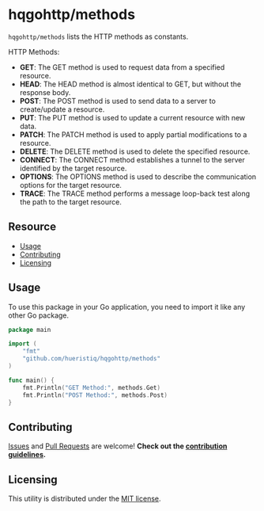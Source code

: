 # hqgohttp/methods

`hqgohttp/methods` lists the HTTP methods as constants.

HTTP Methods:
* **GET**: The GET method is used to request data from a specified resource.
* **HEAD**: The HEAD method is almost identical to GET, but without the response body.
* **POST**: The POST method is used to send data to a server to create/update a resource.
* **PUT**: The PUT method is used to update a current resource with new data.
* **PATCH**: The PATCH method is used to apply partial modifications to a resource.
* **DELETE**: The DELETE method is used to delete the specified resource.
* **CONNECT**: The CONNECT method establishes a tunnel to the server identified by the target resource.
* **OPTIONS**: The OPTIONS method is used to describe the communication options for the target resource.
* **TRACE**: The TRACE method performs a message loop-back test along the path to the target resource.

## Resource

* [Usage](#usage)
* [Contributing](#contributing)
* [Licensing](#licensing)

## Usage

To use this package in your Go application, you need to import it like any other Go package.

```go
package main

import (
    "fmt"
    "github.com/hueristiq/hqgohttp/methods"
)

func main() {
    fmt.Println("GET Method:", methods.Get)
    fmt.Println("POST Method:", methods.Post)
}
```

## Contributing

[Issues](https://github.com/hueristiq/hqgohttp/issues) and [Pull Requests](https://github.com/hueristiq/hqgohttp/pulls) are welcome! **Check out the [contribution guidelines](https://github.com/hueristiq/hqgohttp/blob/master/CONTRIBUTING.md).**

## Licensing

This utility is distributed under the [MIT license](https://github.com/hueristiq/hqgohttp/blob/master/LICENSE).